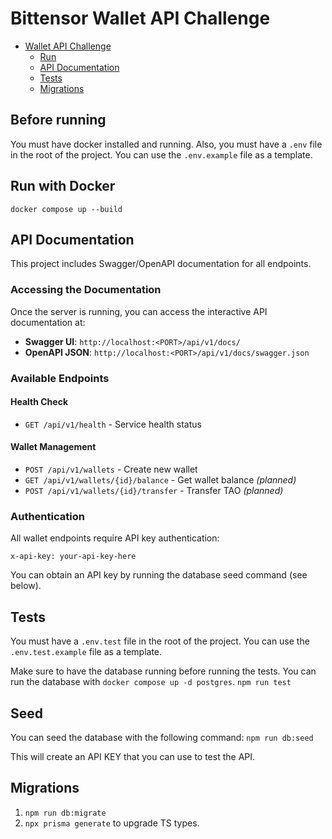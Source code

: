 # Bittensor Wallet API Challenge

- [Wallet API Challenge](#wallet-api-challenge)
  - [Run](#run)
  - [API Documentation](#api-documentation)
  - [Tests](#tests)
  - [Migrations](#migrations)

## Before running
You must have docker installed and running.
Also, you must have a `.env` file in the root of the project.
You can use the `.env.example` file as a template.

## Run with Docker
`docker compose up --build`

## API Documentation

This project includes Swagger/OpenAPI documentation for all endpoints.

### Accessing the Documentation

Once the server is running, you can access the interactive API documentation at:

- **Swagger UI**: `http://localhost:<PORT>/api/v1/docs/`
- **OpenAPI JSON**: `http://localhost:<PORT>/api/v1/docs/swagger.json`

### Available Endpoints

#### Health Check
- `GET /api/v1/health` - Service health status

#### Wallet Management
- `POST /api/v1/wallets` - Create new wallet
- `GET /api/v1/wallets/{id}/balance` - Get wallet balance *(planned)*
- `POST /api/v1/wallets/{id}/transfer` - Transfer TAO *(planned)*

### Authentication

All wallet endpoints require API key authentication:
```
x-api-key: your-api-key-here
```

You can obtain an API key by running the database seed command (see below).

## Tests
You must have a `.env.test` file in the root of the project. You can use the `.env.test.example` file as a template.

Make sure to have the database running before running the tests. You can run the database with `docker compose up -d postgres`.
`npm run test`

## Seed
You can seed the database with the following command:
`npm run db:seed`

This will create an API KEY that you can use to test the API.

## Migrations
1. `npm run db:migrate`
2. `npx prisma generate` to upgrade TS types.
